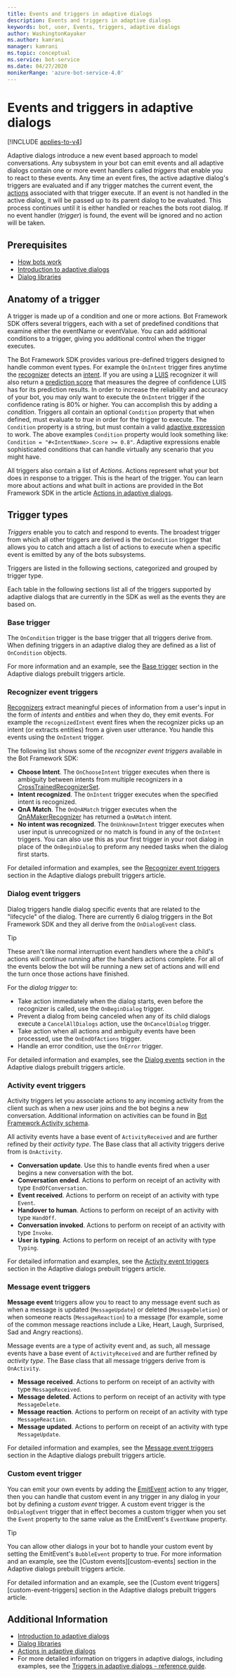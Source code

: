 ```yaml
---
title: Events and triggers in adaptive dialogs
description: Events and triggers in adaptive dialogs
keywords: bot, user, Events, triggers, adaptive dialogs
author: WashingtonKayaker
ms.author: kamrani
manager: kamrani
ms.topic: conceptual
ms.service: bot-service
ms.date: 04/27/2020
monikerRange: 'azure-bot-service-4.0'
---
```


# Events and triggers in adaptive dialogs

[!INCLUDE [applies-to-v4](../includes/applies-to-v4-current.md)]

Adaptive dialogs introduce a new event based approach to model conversations. Any subsystem in your bot can emit events and all adaptive dialogs contain one or more event handlers called _triggers_ that enable you to react to these events. Any time an event fires, the active adaptive dialog's triggers are evaluated and if any trigger matches the current event, the [actions][actions] associated with that trigger execute. If an event is not handled in the active dialog, it will be passed up to its parent dialog to be evaluated. This process continues until it is either handled or reaches the bots root dialog. If no event handler (_trigger_) is found, the event will be ignored and no action will be taken.

<!--TODO P3: preBubble/consultation/postBubble phases - Possibly document in an advanced section at some point.
From: v-jofin: (https://github.com/MicrosoftDocs/bot-docs-pr/pull/2109#discussion_r418164608)
There is also the post-bubble/trailing-edge process where everyone who didn't handle the event on the leading-edge gets a second chance on the trailing edge, from the root back down to the leaf.
From Stevenic: (https://github.com/MicrosoftDocs/bot-docs-pr/pull/2109#discussion_r425335486)
"If anything it seems like these details would be in an "Advanced Event Concepts" section as I'm not sure most devs ever need to worry about this or even understand it. I had to create this mechanism to get our consultation stuff to work but it's a super advanced concept."
--->

## Prerequisites

* [How bots work][how-bots-work]
* [Introduction to adaptive dialogs][introduction]
* [Dialog libraries][concept-dialog]

## Anatomy of a trigger

 A trigger is made up of a condition and one or more actions. Bot Framework SDK offers several triggers, each with a set of predefined conditions that examine either the eventName or eventValue. You can add additional conditions to a trigger, giving you additional control when the trigger executes.

The Bot Framework SDK provides various pre-defined triggers designed to handle common event types.  For example the `OnIntent` trigger fires anytime the [recognizer][recognizers] detects an [intent][recognizer-intents]. If you are using a [LUIS][luis] recognizer it will also return a [prediction score][luis-prediction-scores] that measures the degree of confidence LUIS has for its prediction results. In order to increase the reliability and accuracy of your bot, you may only want to execute the `OnIntent` trigger if the confidence rating is 80% or higher. You can accomplish this by adding a _condition_. Triggers all contain an optional `Condition` property that when defined, must evaluate to _true_ in order for the trigger to execute. The `Condition` property is a string, but must contain a valid [adaptive expression][adaptive-expressions] to work. The above examples `Condition` property would look something like: `Condition = "#<IntentName>.Score >= 0.8"`. Adaptive expressions enable sophisticated conditions that can handle virtually any scenario that you might have.

All triggers also contain a list of _Actions_. Actions represent what your bot does in response to a trigger.  This is the heart of the trigger. You can learn more about actions and what built in actions are provided in the Bot Framework SDK in the article [Actions in adaptive dialogs][actions].

## Trigger types

_Triggers_ enable you to catch and respond to events. The broadest trigger from which all other triggers are derived is the `OnCondition` trigger that allows you to catch and attach a list of actions to execute when a specific event is emitted by any of the bots subsystems.

Triggers are listed in the following sections, categorized and grouped by trigger type.

Each table in the following sections list all of the triggers supported by adaptive dialogs that are currently in the SDK as well as the events they are based on.

### Base trigger

The `OnCondition` trigger is the base trigger that all triggers derive from. When defining triggers in an adaptive dialog they are defined as a list of `OnCondition` objects.

For more information and an example, see the [Base trigger][base-trigger] section in the Adaptive dialogs prebuilt triggers article.

### Recognizer event triggers

[Recognizers][recognizers] extract meaningful pieces of information from a user's input in the form of _intents_ and _entities_ and when they do, they emit events. For example the `recognizedIntent` event fires when the recognizer picks up an intent (or extracts entities) from a given user utterance. You handle this events using the `OnIntent` trigger.

The following list shows some of the _recognizer event triggers_ available in the Bot Framework SDK:

* **Choose Intent**. The `OnChooseIntent` trigger executes when there is ambiguity between intents from multiple recognizers in a [CrossTrainedRecognizerSet][recognizer-cross-trained-recognizer-set].
* **Intent recognized**. The `OnIntent` trigger executes when the specified intent is recognized.
* **QnA Match**. The `OnQnAMatch` trigger executes when the [QnAMakerRecognizer][qna-maker-recognizer] has returned a `QnAMatch` intent.
* **No intent was recognized**. The `OnUnknownIntent` trigger executes when user input is unrecognized or no match is found in any of the `OnIntent` triggers. You can also use this as your first trigger in your root dialog in place of the `OnBeginDialog` to preform any needed tasks when the dialog first starts.

For detailed information and examples, see the [Recognizer event triggers][recognizer-event-triggers] section in the Adaptive dialogs prebuilt triggers article.

### Dialog event triggers

Dialog triggers handle dialog specific events that are related to the "lifecycle" of the dialog.  There are currently 6 dialog triggers in the Bot Framework SDK and they all derive from the `OnDialogEvent` class.

> [!TIP]
> These aren't like normal interruption event handlers where the a child's actions will continue running after the handlers actions complete. For all of the events below the bot will be running a new set of actions and will end the turn once those actions have finished.

For the _dialog trigger_ to:

* Take action immediately when the dialog starts, even before the recognizer is called, use the `OnBeginDialog` trigger.
* Prevent a dialog from being canceled when any of its child dialogs execute a `CancelAllDialogs` action, use the `OnCancelDialog` trigger.
* Take action when all actions and ambiguity events have been processed, use the `OnEndOfActions` trigger.
* Handle an error condition, use the `OnError` trigger.

For detailed information and examples, see the [Dialog events][dialog-event-triggers] section in the Adaptive dialogs prebuilt triggers article.

### Activity event triggers

Activity triggers let you associate actions to any incoming activity from the client such as when a new user joins and the bot begins a new conversation. Additional information on activities can be found in [Bot Framework Activity schema][botframework-activity].

All activity events have a base event of `ActivityReceived` and are further refined by their _activity type_. The Base class that all activity triggers derive from is `OnActivity`.

* **Conversation update**. Use this to handle events fired when a user begins a new conversation with the bot.
* **Conversation ended**. Actions to perform on receipt of an activity with type `EndOfConversation`.
* **Event received**. Actions to perform on receipt of an activity with type `Event`.
* **Handover to human**. Actions to perform on receipt of an activity with type `HandOff`.
* **Conversation invoked**. Actions to perform on receipt of an activity with type `Invoke`.
* **User is typing**. Actions to perform on receipt of an activity with type `Typing`.

For detailed information and examples, see the [Activity event triggers][activity-event-triggers] section in the Adaptive dialogs prebuilt triggers article.

### Message event triggers

**Message event** triggers allow you to react to any message event such as when a message is updated (`MessageUpdate`) or deleted (`MessageDeletion`) or when someone reacts (`MessageReaction`) to a message (for example, some of the common message reactions include a Like, Heart, Laugh, Surprised, Sad and Angry reactions).

Message events are a type of activity event and, as such, all message events have a base event of `ActivityReceived` and are further refined by _activity type_. The Base class that all message triggers derive from is `OnActivity`.

* **Message received**. Actions to perform on receipt of an activity with type `MessageReceived`.
* **Message deleted**. Actions to perform on receipt of an activity with type `MessageDelete`.
* **Message reaction**. Actions to perform on receipt of an activity with type `MessageReaction`.
* **Message updated**. Actions to perform on receipt of an activity with type `MessageUpdate`.

For detailed information and examples, see the [Message event triggers][message-event-triggers] section in the Adaptive dialogs prebuilt triggers article.

### Custom event trigger

You can emit your own events by adding the [EmitEvent][emitevent-action] action to any trigger, then you can handle that custom event in any trigger in any dialog in your bot by defining a _custom event_ trigger. A custom event trigger is the `OnDialogEvent` trigger that in effect becomes a custom trigger when you set the `Event` property to the same value as the EmitEvent's `EventName` property.

> [!TIP]
> You can allow other dialogs in your bot to handle your custom event by setting the EmitEvent's `BubbleEvent` property to true.
For more information and an example, see the [Custom events][custom-events] section in the Adaptive dialogs prebuilt triggers article.

For detailed information and an example, see the [Custom event triggers][custom-event-triggers] section in the Adaptive dialogs prebuilt triggers article.

## Additional Information

* [Introduction to adaptive dialogs][introduction]
* [Dialog libraries][concept-dialog]
* [Actions in adaptive dialogs][actions]
* For more detailed information on triggers in adaptive dialogs, including examples, see the [Triggers in adaptive dialogs - reference guide][triggers-ref].

<!-- Adaptive dialog links-->
[introduction]:bot-builder-adaptive-dialog-introduction.md
[actions]:bot-builder-concept-adaptive-dialog-actions.md
[inputs]:bot-builder-concept-adaptive-dialog-inputs.md

[emitevent-action]:../adaptive-dialog/adaptive-dialog-prebuilt-actions.md#emitevent
[recognizer-intents]:bot-builder-concept-adaptive-dialog-recognizers.md#intents
[recognizers]:bot-builder-concept-adaptive-dialog-recognizers.md
[recognizer-cross-trained-recognizer-set]:bot-builder-concept-adaptive-dialog-recognizers.md#cross-trained-recognizer-set
[qna-maker-recognizer]:bot-builder-concept-adaptive-dialog-recognizers.md#qna-maker-recognizer

<!-- Reference article links-->
[triggers-ref]: ../adaptive-dialog/adaptive-dialog-prebuilt-triggers.md
[base-trigger]:../adaptive-dialog/adaptive-dialog-prebuilt-triggers.md#base-trigger
[recognizer-event-triggers]:../adaptive-dialog/adaptive-dialog-prebuilt-triggers.md#recognizer-event-triggers
[dialog-event-triggers]:../adaptive-dialog/adaptive-dialog-prebuilt-triggers.md#dialog-event-triggers
[activity-event-triggers]:../adaptive-dialog/adaptive-dialog-prebuilt-triggers.md#activity-event-triggers
[message-event-triggers]:../adaptive-dialog/adaptive-dialog-prebuilt-triggers.md#message-event-triggers
[custom-event-trigger]:../adaptive-dialog/adaptive-dialog-prebuilt-triggers.md#custom-event-trigger

<!-- BF SDK links-->
[botframework-activity]:https://github.com/microsoft/botframework-sdk/blob/master/specs/botframework-activity/botframework-activity.md
[adaptive-expressions]:bot-builder-concept-adaptive-expressions.md
[concept-dialog]:bot-builder-concept-dialog.md
[how-bots-work]:bot-builder-basics.md

<!-- External links-->
[luis]:https://www.luis.ai/home
[luis-prediction-scores]:/azure/cognitive-services/luis/luis-concept-prediction-score

